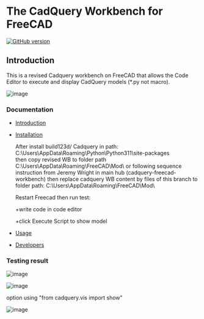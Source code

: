 The CadQuery Workbench for FreeCAD
=======================
[![GitHub version](https://d25lcipzij17d.cloudfront.net/badge.svg?id=gh&type=6&v=2.0.0&x2=0)](https://github.com/CadQuery/cadquery-freecad-workbench/releases/tag/v2.0.0)

## Introduction

This is a revised  Cadquery workbench on FreeCAD that allows the Code Editor to execute and display CadQuery models (*.py not macro). 

![image](https://github.com/user-attachments/assets/b0a90445-0fde-4a16-877d-aad6aee22931)


### Documentation
- [Introduction](docs/index.md#introduction)
- [Installation](docs/installation.md)


  After install build123d/ Cadquery in path:
  C:\Users\AppData\Roaming\Python\\Python311\site-packages\
  then copy revised WB to folder path
  C:\Users\AppData\Roaming\FreeCAD\Mod\ or
  following sequence instruction from Jeremy Wright in main hub (cadquery-freecad-workbench)
  then replace cadquery WB content by files of this branch to folder path:  C:\Users\AppData\Roaming\FreeCAD\Mod\

  Restart Freecad  then run test:
  
  +write code in code editor
  
  +click Execute Script to show model 
  
- [Usage](docs/usage.md)
- [Developers](docs/developers.md)

### Testing result

![image](https://github.com/user-attachments/assets/839e098a-d243-4ddd-9a7a-a5d2a2b0074f)

![image](https://github.com/user-attachments/assets/256e63b6-958f-4b4c-8072-14f608b7fc91)

option using "from cadquery.vis import show" 

![image](https://github.com/user-attachments/assets/339ce7de-6faa-4ad8-9b1a-4e564bdb17bc)




